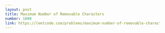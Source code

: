 ```yaml
---
layout: post
title: Maximum Number of Removable Characters
number: 1898
link: https://leetcode.com/problems/maximum-number-of-removable-characters
---
```

